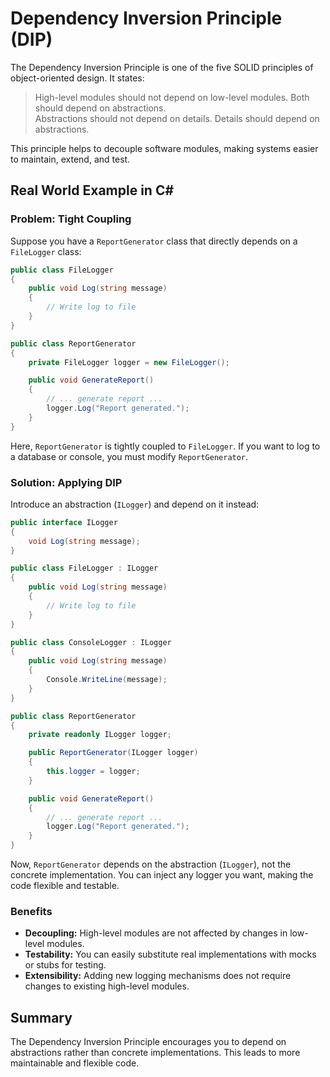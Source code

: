 # Dependency Inversion Principle (DIP)

The Dependency Inversion Principle is one of the five SOLID principles of object-oriented design. It states:

> High-level modules should not depend on low-level modules. Both should depend on abstractions.  
> Abstractions should not depend on details. Details should depend on abstractions.

This principle helps to decouple software modules, making systems easier to maintain, extend, and test.

## Real World Example in C#

### Problem: Tight Coupling

Suppose you have a `ReportGenerator` class that directly depends on a `FileLogger` class:

```csharp
public class FileLogger
{
    public void Log(string message)
    {
        // Write log to file
    }
}

public class ReportGenerator
{
    private FileLogger logger = new FileLogger();

    public void GenerateReport()
    {
        // ... generate report ...
        logger.Log("Report generated.");
    }
}
```

Here, `ReportGenerator` is tightly coupled to `FileLogger`. If you want to log to a database or console, you must modify `ReportGenerator`.

### Solution: Applying DIP

Introduce an abstraction (`ILogger`) and depend on it instead:

```csharp
public interface ILogger
{
    void Log(string message);
}

public class FileLogger : ILogger
{
    public void Log(string message)
    {
        // Write log to file
    }
}

public class ConsoleLogger : ILogger
{
    public void Log(string message)
    {
        Console.WriteLine(message);
    }
}

public class ReportGenerator
{
    private readonly ILogger logger;

    public ReportGenerator(ILogger logger)
    {
        this.logger = logger;
    }

    public void GenerateReport()
    {
        // ... generate report ...
        logger.Log("Report generated.");
    }
}
```

Now, `ReportGenerator` depends on the abstraction (`ILogger`), not the concrete implementation. You can inject any logger you want, making the code flexible and testable.

### Benefits

- **Decoupling:** High-level modules are not affected by changes in low-level modules.
- **Testability:** You can easily substitute real implementations with mocks or stubs for testing.
- **Extensibility:** Adding new logging mechanisms does not require changes to existing high-level modules.

## Summary

The Dependency Inversion Principle encourages you to depend on abstractions rather than concrete implementations. This leads to more maintainable and flexible code.
